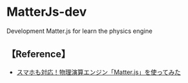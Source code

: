 # MatterJs-dev
Development Matter.js for learn the physics engine

## 【Reference】
- [スマホも対応！物理演算エンジン「Matter.js」を使ってみた](http://liginc.co.jp/web/js/other-js/155192)
